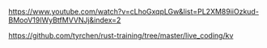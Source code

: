 https://www.youtube.com/watch?v=cLhoGxqpLGw&list=PL2XM89iiOzkud-BMooV19IWyBtfMVVNJj&index=2

https://github.com/tyrchen/rust-training/tree/master/live_coding/kv

